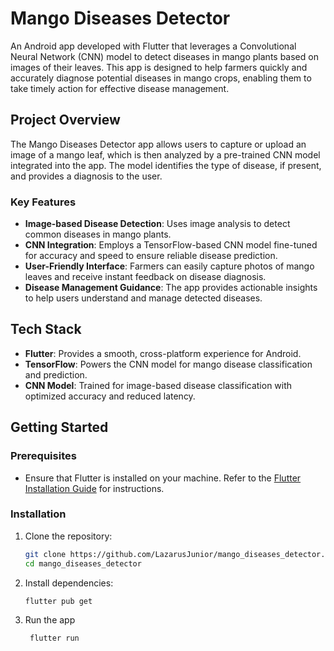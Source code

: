 # Mango Diseases Detector

An Android app developed with Flutter that leverages a Convolutional Neural Network (CNN) model to detect diseases in mango plants based on images of their leaves. This app is designed to help farmers quickly and accurately diagnose potential diseases in mango crops, enabling them to take timely action for effective disease management.

## Project Overview

The Mango Diseases Detector app allows users to capture or upload an image of a mango leaf, which is then analyzed by a pre-trained CNN model integrated into the app. The model identifies the type of disease, if present, and provides a diagnosis to the user.

### Key Features
- **Image-based Disease Detection**: Uses image analysis to detect common diseases in mango plants.
- **CNN Integration**: Employs a TensorFlow-based CNN model fine-tuned for accuracy and speed to ensure reliable disease prediction.
- **User-Friendly Interface**: Farmers can easily capture photos of mango leaves and receive instant feedback on disease diagnosis.
- **Disease Management Guidance**: The app provides actionable insights to help users understand and manage detected diseases.

## Tech Stack

- **Flutter**: Provides a smooth, cross-platform experience for Android.
- **TensorFlow**: Powers the CNN model for mango disease classification and prediction.
- **CNN Model**: Trained for image-based disease classification with optimized accuracy and reduced latency.

## Getting Started

### Prerequisites
- Ensure that Flutter is installed on your machine. Refer to the [Flutter Installation Guide](https://docs.flutter.dev/get-started/install) for instructions.

### Installation
1. Clone the repository:
   ```bash
   git clone https://github.com/LazarusJunior/mango_diseases_detector.git
   cd mango_diseases_detector
2. Install dependencies:
   ```bash   
   flutter pub get
3. Run the app
   ```bash
    flutter run
   

